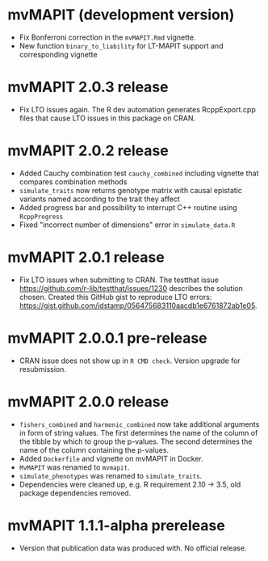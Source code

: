 # mvMAPIT (development version)

* Fix Bonferroni correction in the `mvMAPIT.Rmd` vignette. 
* New function `binary_to_liability` for LT-MAPIT support and corresponding vignette

# mvMAPIT 2.0.3 release

* Fix LTO issues again. The R dev automation generates RcppExport.cpp files 
  that cause LTO issues in this package on CRAN.

# mvMAPIT 2.0.2 release

* Added Cauchy combination test `cauchy_combined` including vignette that compares combination methods
* `simulate_traits` now returns genotype matrix with causal epistatic variants named according to the trait they affect
* Added progress bar and possibility to interrupt C++ routine using `RcppProgress`
* Fixed "incorrect number of dimensions" error in `simulate_data.R`

# mvMAPIT 2.0.1 release

* Fix LTO issues when submitting to CRAN. The testthat issue https://github.com/r-lib/testthat/issues/1230
describes the solution chosen. Created this GitHub gist to reproduce LTO errors: https://gist.github.com/jdstamp/056475683110aacdb1e6761872ab1e05.

# mvMAPIT 2.0.0.1 pre-release

* CRAN issue does not show up in `R CMD check`. Version upgrade for resubmission.

# mvMAPIT 2.0.0 release

* `fishers_combined` and `harmonic_combined` now take additional arguments in 
form of string values. The first determines the name of the column of the tibble
by which to group the p-values. The second determines the name of the column 
  containing the p-values.
* Added `Dockerfile` and vignette on mvMAPIT in Docker.
* `MvMAPIT` was renamed to `mvmapit`.
* `simulate_phenotypes` was renamed to `simulate_traits`.
* Dependencies were cleaned up, e.g. R requirement 2.10 -> 3.5, old package 
dependencies removed.

# mvMAPIT 1.1.1-alpha prerelease
* Version that publication data was produced with. No official release.

